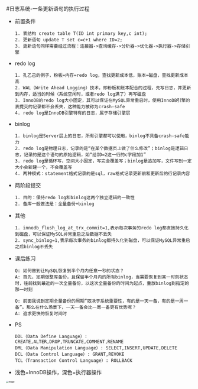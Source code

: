 #日志系统-一条更新语句的执行过程

- 前置条件

  ```mysql
  1. 表结构 create table T(ID int primary key,c int);
  2. 更新语句 update T set c=c+1 where ID=2;
  3. 更新语句同样需要经过流程：连接器->查询缓存->分析器->优化器->执行器->存储引擎
  ```

- redo log

  ```
  1. 孔乙己的例子，粉板=内存=redo log，查找更新成本低，账本=磁盘，查找更新成本高
  2. WAL（Write Ahead Logging）技术，即粉板和账本配合的过程，先写日志，并更新到内存，适当的时候（系统空闲时，或者redo log满了）再写磁盘
  3. InnoDB的redo log大小固定，其可以保证在MySQL异常重启时，使用InnoDB引擎的表提交的记录都不会丢失，这种能力被称为crash-safe
  4. redo log是InnoDB引擎特有的日志，属于存储引擎层
  ```

- binlog

  ```
  1. binlog是Server层上的日志，所有引擎都可以使用，binlog不具备crash-safe能力
  2. redo log是物理日志，记录的是“在某个数据页上做了什么修改”；binlog是逻辑日志，记录的是这个语句的原始逻辑，如“给ID=2这一行的c字段加1”
  3. redo log是循环写，空间大小固定，写完会覆盖写；binlog是追加写，文件写到一定大小会新建一个，不会覆盖写
  4. 两种模式：statement格式记录的是sql，raw格式记录更新前和更新后的行记录内容
  ```

  

- 两阶段提交

  ```
  1. 目的：保持redo log和binlog这两个独立逻辑的一致性
  2. 备库一般做法是：全量备份+binlog
  ```

- 其他

  ```
  1. innodb_flush_log_at_trx_commit=1,表示每次事务的redo log都直接持久化到磁盘，可以保证MySQL异常重启之后数据不丢失
  2. sync_binlog=1,表示每次事务的binlog都持久化到磁盘，可以保证MySQL异常重启之后binlog不丢失
  ```

- 课后练习

  ```
  Q: 如何做到让MySQL恢复到半个月内任意一秒的状态？
  A: 首先，定期做整库备份，且保留半个月内的所有binlog，当需要恢复到某一时刻状态时，往前找到最近的一次全量备份，以这次全量备份的时间为起点，重放binlog到指定的那一时刻
  
  Q: 前面我说到定期全量备份的周期“取决于系统重要性，有的是一天一备，有的是一周一备”。那么在什么场景下，一天一备会比一周一备更有优势呢？
  A: 追求更快的恢复时间时
  ```

- PS

  ```
  DDL（Data Define Language）: CREATE,ALTER,DROP,TRUNCATE,COMMENT,RENAME
  DML（Data Manipulation Language）: SELECT,INSERT,UPDATE,DELETE
  DCL（Data Control Language）: GRANT,REVOKE
  TCL（Transaction Control Language）: ROLLBACK
  ```

- 浅色=InnoDB操作，深色=执行器操作

<img src="https://static001.geekbang.org/resource/image/2e/be/2e5bff4910ec189fe1ee6e2ecc7b4bbe.png" alt="image" style="zoom:40%;" />